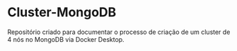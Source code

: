 # Cluster-MongoDB
Repositório criado para documentar o processo de criação de um cluster de 4 nós no MongoDB via Docker Desktop.
